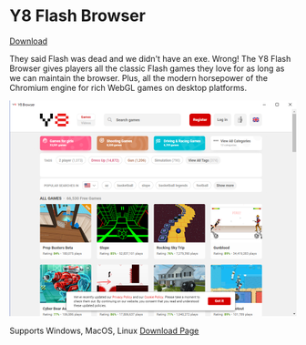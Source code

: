 # Y8 Flash Browser

<a href="https://github.com/Y8Games/Y8-Browser-releases/releases">Download</a>

They said Flash was dead and we didn't have an exe. Wrong! The Y8 Flash Browser gives players all the classic Flash games they love for as long as we can maintain the browser. Plus, all the modern horsepower of the Chromium engine for rich WebGL games on desktop platforms.

<img src="screenshot.png">

Supports Windows, MacOS, Linux
<a href="https://github.com/Y8Games/Y8-Browser-releases/releases">Download Page</a>
